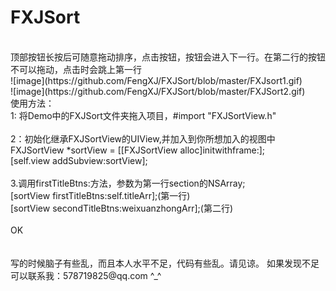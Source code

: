 # FXJSort
<br>
顶部按钮长按后可随意拖动排序，点击按钮，按钮会进入下一行。在第二行的按钮不可以拖动，点击时会跳上第一行<br>
![image](https://github.com/FengXJ/FXJSort/blob/master/FXJsort1.gif) <br>
![image](https://github.com/FengXJ/FXJSort/blob/master/FXJSort2.gif) <br>
使用方法：<br>
1: 将Demo中的FXJSort文件夹拖入项目，#import "FXJSortView.h"<br>
<br>
2：初始化继承FXJSortView的UIView,并加入到你所想加入的视图中<br>
FXJSortView *sortView = [[FXJSortView alloc]initwithframe:];<br>
[self.view addSubview:sortView];<br>
<br>
3.调用firstTitleBtns:方法，参数为第一行section的NSArray;<br>
  [sortView firstTitleBtns:self.titleArr];(第一行)<br>
  [sortView secondTitleBtns:weixuanzhongArr];(第二行)<br>
<br>
OK<br>
<br>
<br>
写的时候脑子有些乱，而且本人水平不足，代码有些乱。请见谅。
如果发现不足可以联系我：578719825@qq.com ^_^
